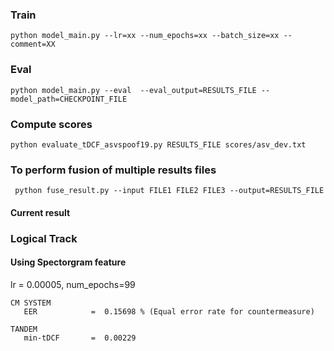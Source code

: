 ### Train
```
python model_main.py --lr=xx --num_epochs=xx --batch_size=xx --comment=XX
```

### Eval
```
python model_main.py --eval  --eval_output=RESULTS_FILE --model_path=CHECKPOINT_FILE
```

### Compute scores
```
python evaluate_tDCF_asvspoof19.py RESULTS_FILE scores/asv_dev.txt 
```

### To perform fusion of multiple results files
```
 python fuse_result.py --input FILE1 FILE2 FILE3 --output=RESULTS_FILE
```

#### Current result

### Logical Track

#### Using Spectorgram feature
lr = 0.00005, num_epochs=99


```
CM SYSTEM
   EER            =  0.15698 % (Equal error rate for countermeasure)

TANDEM
   min-tDCF       =  0.00229

```


